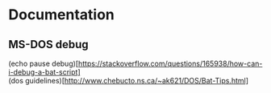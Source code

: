 # Documentation
## MS-DOS debug
(echo pause debug)[https://stackoverflow.com/questions/165938/how-can-i-debug-a-bat-script]   
(dos guidelines)[http://www.chebucto.ns.ca/~ak621/DOS/Bat-Tips.html]    
